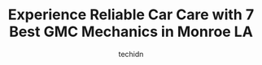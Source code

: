 ---
layout: ampstory
image: https://images.unsplash.com/photo-1568616389075-7ec27e747c9a?ixlib=rb-4.0.3&ixid=MnwxMjA3fDB8MHxwaG90by1wYWdlfHx8fGVufDB8fHx8&auto=format&fit=crop&w=640&h=853&q=80
author: techidn
featured: false
description: Looking for reliable and skilled GMC Mechanic in Monroe LA, USA? Your search ends here with the 7 best GMC Mechanic in town. With their expertise and commitment to delivering exceptional ser
title: Experience Reliable Car Care with 7 Best GMC Mechanics in Monroe LA
cover:
   title: Experience Reliable Car Care with 7 Best GMC Mechanics in Monroe LA
   subtitle: Rickpate
   background: https://images.unsplash.com/photo-1568616389075-7ec27e747c9a?ixlib=rb-4.0.3&ixid=MnwxMjA3fDB8MHxwaG90by1wYWdlfHx8fGVufDB8fHx8&auto=format&fit=crop&w=640&h=853&q=80

pages: 
 - layout: thirds
   top: <h1>#1 Chevrolet Service Center</h1>
   bottom: "<p>As always, dealership does everything to make experience a pleasant one,  They do their best to get you in as quickly as possible.  Once there, they are courteous and fri</p>"
   background: https://www.knot35.com/toplist/wp-content/uploads/2023/06/best-gmc-mechanic-1-in-monroe-la-1685834028.jpeg
   backgroundblur: true
 - layout: thirds
   top: <h1>#2 Frank Nettles Automotive</h1>
   bottom: "<p>2009 Roselawn Ave, Monroe, LA 71201, United States</p>"
   background: https://www.knot35.com/toplist/wp-content/uploads/2023/06/best-gmc-mechanic-2-in-monroe-la-1685834029.jpeg
   cta:
      link: https://www.knot35.com/toplist/experience-reliable-car-care-with-7-best-gmc-mechanics-in-monroe-la/
      text: Experience Reliable Car Care with 7 Best GMC Mechanics in Monroe LA
 - layout: thirds
   top: <h1>#3 Burls Auto Service</h1>
   bottom: "<p>2004 Desiard St, Monroe, LA 71201, United States</p>"
   background: https://www.knot35.com/toplist/wp-content/uploads/2023/06/best-gmc-mechanic-3-in-monroe-la-1685834029.jpeg
   cta:
      link: https://www.knot35.com/toplist/experience-reliable-car-care-with-7-best-gmc-mechanics-in-monroe-la/
      text: Experience Reliable Car Care with 7 Best GMC Mechanics in Monroe LA
 - layout: thirds
   top: <h1>#4 Japanese Automotive/Monroe</h1>
   bottom: "<p>3101 Breard St, Monroe, LA 71201, United States</p>"
   background: https://images.unsplash.com/photo-1602536052359-ef94c21c5948?ixlib=rb-4.0.3&ixid=MnwxMjA3fDB8MHxwaG90by1wYWdlfHx8fGVufDB8fHx8&auto=format&fit=crop&w=640&h=853&q=80
   cta:
      link: https://www.knot35.com/toplist/experience-reliable-car-care-with-7-best-gmc-mechanics-in-monroe-la/
      text: Experience Reliable Car Care with 7 Best GMC Mechanics in Monroe LA
 - layout: thirds
   top: <h1>#5 Sheltons Automotive</h1>
   bottom: "<p>2827 Breard St, Monroe, LA 71201, United States</p>"
   background: https://images.unsplash.com/photo-1509114397022-ed747cca3f65?ixlib=rb-4.0.3&ixid=MnwxMjA3fDB8MHxwaG90by1wYWdlfHx8fGVufDB8fHx8&auto=format&fit=crop&w=640&h=853&q=80
   cta:
      link: https://www.knot35.com/toplist/experience-reliable-car-care-with-7-best-gmc-mechanics-in-monroe-la/
      text: Experience Reliable Car Care with 7 Best GMC Mechanics in Monroe LA
 - layout: thirds
   top: <h1>#6 Engine Service & Machine</h1>
   bottom: "<p>2825 Breard St, Monroe, LA 71201, United States</p>"
   background: https://images.unsplash.com/photo-1609083590460-7b8cc0ca65f8?ixlib=rb-4.0.3&ixid=MnwxMjA3fDB8MHxwaG90by1wYWdlfHx8fGVufDB8fHx8&auto=format&fit=crop&w=640&h=853&q=80
   cta:
      link: https://www.knot35.com/toplist/experience-reliable-car-care-with-7-best-gmc-mechanics-in-monroe-la/
      text: Experience Reliable Car Care with 7 Best GMC Mechanics in Monroe LA
 - layout: thirds
   top: <h1>#7 Tommys Auto Repairs Inc</h1>
   bottom: "<p>200 Oaklawn Dr, Monroe, LA 71203, United States</p>"
   background: https://images.unsplash.com/photo-1488554378835-f7acf46e6c98?ixlib=rb-4.0.3&ixid=MnwxMjA3fDB8MHxwaG90by1wYWdlfHx8fGVufDB8fHx8&auto=format&fit=crop&w=640&h=853&q=80
   cta:
      link: https://www.knot35.com/toplist/experience-reliable-car-care-with-7-best-gmc-mechanics-in-monroe-la/
      text: Experience Reliable Car Care with 7 Best GMC Mechanics in Monroe LA
 - layout: thirds
   middle: Continue reading...
   background: https://images.unsplash.com/photo-1597773150796-e5c14ebecbf5?ixlib=rb-4.0.3&ixid=MnwxMjA3fDB8MHxwaG90by1wYWdlfHx8fGVufDB8fHx8&auto=format&fit=crop&w=640&h=853&q=80
   cta:
      link: https://www.knot35.com/toplist/experience-reliable-car-care-with-7-best-gmc-mechanics-in-monroe-la/
      text: Experience Reliable Car Care with 7 Best GMC Mechanics in Monroe LA
      
---